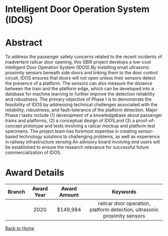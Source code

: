 
Intelligent Door Operation System (IDOS)
========================================

# Abstract


To address the passenger safety concerns related to the recent incidents of inadvertent railcar door opening, this SBIR project develops a low-cost Intelligent Door Operation System (IDOS).By installing small ultrasonic proximity sensors beneath side doors and linking them to the door control circuit, IDOS ensures that doors will not open unless their sensors detect the presence of a platform. The sensors can also measure the distance between the train and the platform edge, which can be developed into a database for machine learning to further improve the detection reliability and robustness. The primary objective of Phase I is to demonstrate the feasibility of IDOS by addressing technical challenges associated with the reliability, robustness, and fault-tolerance of the platform detection. Major Phase I tasks include (1) development of a knowledgebase about passenger trains and platforms, (2) a conceptual design of IDOS,and (3) a proof-of-concept prototype and tests involving a railcar mockup and platform test specimens. The project team has foremost expertise in creating sensor-based technology solutions to challenging problems, as well as experience in railway infrastructure sensing.An advisory board involving end users will be established to ensure the research relevance for successful future commercialization of IDOS.  

# Award Details

|Branch|Award Year|Award Amount|Keywords|
| :---: | :---: | :---: | :---: |
||2020|$149,984|railcar door operation, platform detection, ultrasonic proximity sensors|
  
  


[Back to Home](https://github.com/chrischow/dod_sbir_awards/CC/#1236)